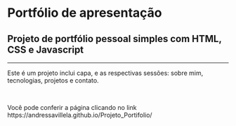 <h1>Portfólio de apresentação</h1>
<h2>
    </strong>Projeto de portfólio pessoal</strong> simples com HTML, CSS e Javascript
</h2>
<hr>
<p>
    Este é um projeto inclui capa, e as respectivas sessões: sobre mim, tecnologias, projetos e contato.
</p>
<br>
<p>
    Você pode conferir a página clicando no link https://andressavillela.github.io/Projeto_Portifolio/
</p>
<br><br>


